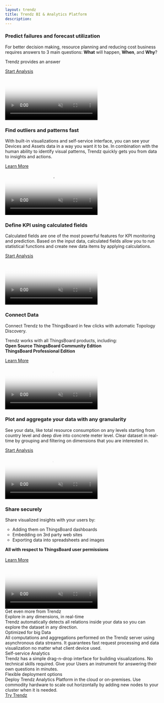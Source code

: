 ```yaml
---
layout: trendz
title: Trendz BI & Analytics Platform
description: 
---
```


<section class="pe-features trendz-features">
    <div class="main-bg">
        <main>
            <div class="content">
                <h3 class="header"><span class="cBlue" >Predict failures and forecast utilization</span></h3>
                <p>For better decision making, resource planning and reducing cost business requires answers to 3 main questions:
                   <b>What</b> will happen, <b>When</b>, and <b>Why</b>?</p>
                   <p>Trendz provides an answer</p>
                <a href="/docs/trendz/prediction/" class="button cBlue try-button">Start Analysis</a>           
            </div>
            <div class="image-block">
                <div class="image-wrapper">
                    <video poster="/images/trendz/trndz-home-pred.png" autoplay="" loop="" preload="auto" muted="">
                    </video>
                </div>
            </div>
        </main>
    </div> 
    <div class="main-bg">
        <main>
            <div class="content">
                <h3 class="header"><span class="cBlue" >Find outliers and patterns fast</span></h3>
                <p>With built-in visualizations and self-service interface, you can see your Devices and Assets data in a way you want it to be. 
                        In combination with the human ability to identify visual patterns, Trendz quickly gets you from data to insights and actions.</p>
                <a href="/docs/trendz/" class="button cBlue try-button">Learn More</a>           
            </div>
            <div class="image-block">
                <div class="image-wrapper">
                    <video poster="/images/trendz/preview/heatmap-preview.png" autoplay="" loop="" preload="auto" muted="">
                        <source src="https://tb-videos.s3-us-west-1.amazonaws.com/heatmap_v3.webm" type="video/webm">                
                    </video>
                </div>
            </div>
        </main>
    </div>
    <div class="main-bg">
            <main>
                <div class="content">
                    <h3 class="header"><span class="cBlue" >Define KPI using calculated fields</span></h3>
                    <p>Calculated fields are one of the most powerful features for KPI monitoring and prediction. 
                    Based on the input data, calculated fields allow you to run statistical functions and create 
                    new data items by applying calculations.</p>
                    <a href="/docs/trendz/calculated-fields/" class="button cBlue try-button">Start Analysis</a>           
                </div>
                <div class="image-block">
                    <div class="image-wrapper">
                        <video poster="/images/trendz/state-simple-view.png" autoplay="" loop="" preload="auto" muted="">
                        </video>
                    </div>
                </div>
            </main>
        </div> 
    <div class="main-bg">
        <main>
            <div class="content">
                <h3 class="header"><span class="cBlue">Connect Data</span></h3>
                <p>Connect Trendz to the ThingsBoard in few clicks with automatic Topology Discovery.</p>
                <p>
                    Trendz works with all ThingsBoard products, including:<br>
                    <b>Open Source ThingsBoard Community Edition</b><br>
                    <b>ThingsBoard Professional Edition</b>
                </p>
                <a href="/docs/trendz/connect-thingsboard/" class="button cBlue try-button">Learn More</a>
            </div>
            <div class="image-block">
                <div class="image-wrapper">
                    <video poster="/images/trendz/preview/table-preview.png" autoplay="" loop="" preload="auto" muted="">
                        <source src="https://tb-videos.s3-us-west-1.amazonaws.com/table_v3.webm" type="video/webm">
                    </video>
                </div>
            </div>
        </main>
    </div>
    <div class="main-bg">
        <main>
            <div class="content">
                <h3 class="header"><span class="cBlue">Plot and aggregate your data with any granularity</span></h3>
                <p>
                    See your data, like total resource consumption on any levels starting from country level and deep dive into concrete meter level.
                    Clear dataset in real-time by grouping and filtering on dimensions that you are interested in.
                </p>
                <a href="/docs/trendz/data-grouping-aggregation/" class="button cBlue try-button">Start Analysis</a>
            </div>
            <div class="image-block">
                <div class="image-wrapper">
                    <video poster="/images/trendz/preview/corelation-preview.png" autoplay="" loop="" preload="auto" muted="">
                        <source src="https://tb-videos.s3-us-west-1.amazonaws.com/corelation_v3.webm" type="video/webm">
                    </video>
                </div>
            </div>
        </main>
    </div>
    <div class="main-bg">
        <main>
            <div class="content">
                <h3 class="header"><span class="cBlue">Share securely</span></h3>
                <p>
                    Share visualized insights with your users by:
                </p>
                <ul style="list-style-type: circle;">
                    <li>Adding them on ThingsBoard dashboards</li>
                    <li>Embedding on 3rd party web sites</li>
                    <li>Exporting data into spreadsheets and images</li>
                </ul>
                <b>All with respect to ThingsBoard user permissions</b>
                <br>                
                <br>                
                <a href="/docs/trendz/embed-visuals/" class="button cBlue try-button">Learn More</a>
            </div>
            <div class="image-block">
                <div class="image-wrapper">
                    <video poster="/images/trendz/preview/dashboard-preview.png" autoplay="" loop="" preload="auto" muted="">
                    </video>
                </div>
            </div>
        </main>
    </div>
</section>

<div id="deployment-options"></div>

<div class="more-features">
    <div class="more-features__head">
        Get even more from Trendz
    </div>
    <div class="elements">
        <div class="more-features__element js-bounceLeft">
            <div class="more-features-elements__icon real-time"></div>
            <div class="more-features__separation-block">
                <div class="more-features-element__head">
                    Explore in any dimensions, in real-time
                </div>
                <div class="more-features__text">
                    Trendz automatically detects all relations inside your data so you can explore the dataset in any direction.
                </div>
            </div>
        </div>
        <div class="more-features__element js-bounceRight">
            <div class="more-features-elements__icon data"></div>
            <div class="more-features__separation-block">
                <div class="more-features-element__head">
                    Optimized for big Data
                </div>
                <div class="more-features__text">
                    All computations and aggregations performed on the Trendz server using asynchronous data streams. It guarantees fast request processing and data visualization no matter what client device used.
                </div>
            </div>
        </div>
        <div class="more-features__element js-bounceLeft">
            <div class="more-features-elements__icon analytics"></div>
            <div class="more-features__separation-block">
                <div class="more-features-element__head">
                    Self-service Analytics
                </div>
                <div class="more-features__text">
                    Trendz has a simple drag-n-drop interface for building visualizations. No technical skills required. Give your Users an instrument for answering their own questions in minutes.
                </div>
            </div>
        </div>
        <div class="more-features__element js-bounceRight">
            <div class="more-features-elements__icon deployment"></div>
            <div class="more-features__separation-block">
                <div class="more-features-element__head">
                    Flexible deployment options
                </div>
                <div class="more-features__text">
                    Deploy Trendz Analytics Platform in the cloud or on-premises. Use commodity hardware to scale out horizontally by adding new nodes to your cluster when it is needed.
                </div>
            </div>
        </div>
    </div>
</div>

<div class="try-button-block">
    <a href="/pricing/?active=trendz" class="button try-trendz">Try Trendz</a>
</div>
